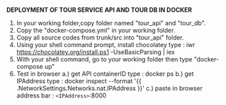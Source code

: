 **DEPLOYMENT OF TOUR SERVICE API AND TOUR DB IN DOCKER**

1. In your working folder,copy folder named "tour_api" and "tour_db".
2. Copy the "docker-compose.yml" in your working folder.
3. Copy all source codes from trunk/src into "tour_api" folder.
4. Using your shell command prompt, install chocolatey 
   type : iwr https://chocolatey.org/install.ps1 -UseBasicParsing | iex
5. With your shell command, go to your working folder then type "docker-compose up"
6. Test in browser 
	a.) get API containerID type : docker ps
	b.) get IPAddress type : docker inspect --format '{{ .NetworkSettings.Networks.nat.IPAddress }}' <containerID>
	c.) paste in browser address bar : `<IPAddress>`:8000
	

